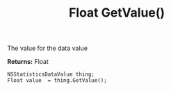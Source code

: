 ﻿---
uid: crmscript_ref_NSStatisticsDataValue_GetValue
title: Float GetValue()
intellisense: NSStatisticsDataValue.GetValue
keywords: NSStatisticsDataValue, GetValue
so.topic: reference
---

The value for the data value

**Returns:** Float


```crmscript
NSStatisticsDataValue thing;
Float value  = thing.GetValue();
```


